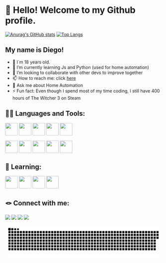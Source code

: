 # 👋 Hello! Welcome to my Github profile.

[![Anurag's GitHub stats](https://github-readme-stats.vercel.app/api?username=diegoborba25&count_private=true&show_icons=true&theme=radical)](https://github.com/diegoborba25?tab=repositories)
[![Top Langs](https://github-readme-stats.vercel.app/api/top-langs/?username=diegoborba25&layout=compact&&langs_count=16&show_icons=true&theme=radical)](https://github.com/diegoborba25?tab=repositories)

## My name is Diego!
- 👨 I´m 18 years old.
- 🌱 I’m currently learning Js and Python (used for home automation)
- 👯 I’m looking to collaborate with other devs to improve together
- 📫 How to reach me: click <a href="#contact">here</a>
- 💬 Ask me about Home Automation
- ⚡ Fun fact: Even though I spend most of my time coding, I still have 400 hours of The Witcher 3 on Steam 

## 🧑‍💻 Languages and Tools:
<p align="left">
<a href="https://docs.oracle.com/en/java/"> <img src="https://cdn.jsdelivr.net/gh/devicons/devicon/icons/java/java-original.svg"  width="40" height="40"/></a>
<a href="https://www.python.org"> <img src="https://cdn.jsdelivr.net/gh/devicons/devicon/icons/python/python-original.svg"  width="40" height="40"/></a>
<a href="https://flask.palletsprojects.com/en/2.2.x/"> <img src="https://cdn.jsdelivr.net/gh/devicons/devicon/icons/flask/flask-original-wordmark.svg" width="40" height="40"/></a>
<a href="https://www.w3.org/html/"> <img src="https://cdn.jsdelivr.net/gh/devicons/devicon/icons/html5/html5-original.svg" width="40" height="40"/></a>
<a href="https://www.w3schools.com/css/"> <img src="https://cdn.jsdelivr.net/gh/devicons/devicon/icons/css3/css3-original.svg" width="40" height="40"/></a>

<a href="https://git-scm.com"> <img src="https://cdn.jsdelivr.net/gh/devicons/devicon/icons/git/git-original.svg" width="40" height="40"/></a>
<a href="https://about.gitlab.com"> <img src="https://cdn.jsdelivr.net/gh/devicons/devicon/icons/gitlab/gitlab-original-wordmark.svg"  width="40" height="40"/></a>
<a href="https://filezilla-project.org"> <img src="https://cdn.jsdelivr.net/gh/devicons/devicon/icons/filezilla/filezilla-plain-wordmark.svg" width="40" height="40"/></a>
<a href="https://www.atlassian.com/br/software/jira"> <img src="https://cdn.jsdelivr.net/gh/devicons/devicon/icons/jira/jira-original-wordmark.svg"   width="40" height="40"/></a>
<a href="https://www.mysql.com"> <img src="https://cdn.jsdelivr.net/gh/devicons/devicon/icons/mysql/mysql-original-wordmark.svg"  width="40" height="40"/></a>
</p>

<!-- vscode, github, sublime, eclipse -->

## 🌱 Learning:
<p align="left">
<a href="https://www.javascript.com"> <img src="https://cdn.jsdelivr.net/gh/devicons/devicon/icons/javascript/javascript-original.svg"  width="40" height="40"/></a>
<a href="https://nodejs.org/en/"> <img src="https://cdn.jsdelivr.net/gh/devicons/devicon/icons/nodejs/nodejs-original.svg"  width="40" height="40"/></a>
<a href="https://discord.js.org/#/"> <img src="https://cdn.jsdelivr.net/gh/devicons/devicon/icons/discordjs/discordjs-original.svg" width="40" height="40"/></a>
<a id="contact"  href="https://www.npmjs.com"> <img src="https://cdn.jsdelivr.net/gh/devicons/devicon/icons/npm/npm-original-wordmark.svg" width="40" height="40"/></a>
</p>

## 🪢 Connect with me:
<div>
<p align="left">
<a href="https://www.linkedin.com" target="_blank"><img src="https://img.shields.io/badge/-LinkedIn-%230077B5?style=for-the-badge&logo=linkedin&logoColor=white" target="_blank"><a> 
<a href="https://www.instagram.com/dig_dinnn/" target="_blank"><img src="https://img.shields.io/badge/-Instagram-%23E4405F?style=for-the-badge&logo=instagram&logoColor=white" target="_blank"></a>
<a href="https://s.team/p/gffg-bnhh/WCDRPVNP" target="_blank"><img src="https://img.shields.io/badge/Steam-171a21?style=for-the-badge&logo=steam&logoColor=white" target="_blank"></a>   
<a href = "mailto:diegoborba25.contato@gmail.com" target="_blank"><img src="https://img.shields.io/badge/Gmail-D14836?style=for-the-badge&logo=gmail&logoColor=white" target="_blank"></a> 
</p>
</div>

![Snake animation](https://github.com/diegoborba25/diegoborba25/blob/output/github-contribution-grid-snake.svg)